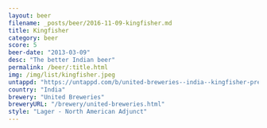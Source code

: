 ```yaml
---
layout: beer
filename: _posts/beer/2016-11-09-kingfisher.md
title: Kingfisher
category: beer
score: 5
beer-date: "2013-03-09"
desc: "The better Indian beer"
permalink: /beer/:title.html
img: /img/list/kingfisher.jpeg
untappd: "https://untappd.com/b/united-breweries--india--kingfisher-premium-lager/17377"
country: "India"
brewery: "United Breweries"
breweryURL: "/brewery/united-breweries.html"
style: "Lager - North American Adjunct"
---
```

